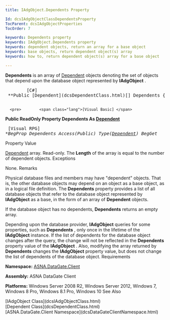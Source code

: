 ```yaml
---
title: IAdgObject.Dependents Property

Id: dcsIAdgObjectClassDependentsProperty
TocParent: dcsIAdgObjectProperties
TocOrder: 7

keywords: Dependents property
keywords: IAdgObject.Dependents property
keywords: dependent objects, return an array for a base object
keywords: base objects, return dependent object(s) array
keywords: how to, return dependent object(s) array for a base object

---
```


**Dependents** is an array of [Dependent](dcsDependentClass.html) objects denoting the set of objects that depend upon the database object represented by **IAdgObject** .
<pre>        <span class="lang">[C#]</span>
 **Public [Dependent](dcsDependentClass.html)[] Dependents { get; }** 
      </pre>
      <pre>        <span class="lang">[Visual Basic] </span>
 **Public ReadOnly Property Dependents As [Dependent](dcsDependentClass.html)** 
      </pre>
      <pre class="prettyprint">
        <span class="lang">[Visual RPG]</span>
 **BegProp Dependents Access(*Public) Type([Dependent](dcsDependentClass.html))
   BegGet** 
      </pre>

Property Value <p> [Dependent](dcsDependentClass.html) array. Read-only. The **Length** of the array is equal to the number of dependent objects. 
Exceptions

None.
Remarks

Physical database files and members may have "dependent" objects. That is, the other database objects may depend on an object as a base object, as in a logical file definition. The **Dependents** property provides a list of all database objects that refer to the database object represented by **IAdgObject** as a base, in the form of an array of **Dependent** objects.

If the database object has no dependents, **Dependents** returns an empty array.

Depending upon the database provider, **IAdgObject** queries for some properties, such as **Dependents** , only once in the lifetime of the **IAdgObject** instance. If the list of dependents for the database object changes after the query, the change will not be reflected in the **Dependents** property value of the **IAdgObject** . Also, modifying the array returned by **Dependents** changes the **IAdgObject** property value, but does not change the list of dependents of the database object.
Requirements

**Namespace:** [ASNA.DataGate.Client](dcsDataGateClientNamespace.html) 

**Assembly:** ASNA DataGate Client

**Platforms:** Windows Server 2008 R2, Windows Server 2012, Windows 7, Windows 8 Pro, Windows 8.1 Pro, Windows 10
See Also

<dl />
      [IAdgObject Class](dcsIAdgObjectClass.html)
      <br />
      [Dependent 
					Class](dcsDependentClass.html)
      <br />
      [ASNA.DataGate.Client 
					Namespace](dcsDataGateClientNamespace.html)

